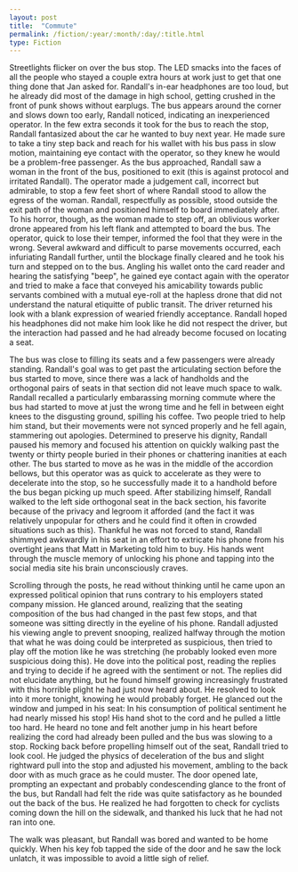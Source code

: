 ```yaml
---
layout: post
title:  "Commute"
permalink: /fiction/:year/:month/:day/:title.html
type: Fiction
---
```


Streetlights flicker on over the bus stop. The LED smacks into the faces of all the people who stayed a couple extra hours at work just to get that one thing done that Jan asked for. Randall's in-ear headphones are too loud, but he already did most of the damage in high school, getting crushed in the front of punk shows without earplugs. The bus appears around the corner and slows down too early, Randall noticed, indicating an inexperienced operator. In the few extra seconds it took for the bus to reach the stop, Randall fantasized about the car he wanted to buy next year. He made sure to take a tiny step back and reach for his wallet with his bus pass in slow motion, maintaining eye contact with the operator, so they knew he would be a problem-free passenger. As the bus approached, Randall saw a woman in the front of the bus, positioned to exit (this is against protocol and irritated Randall). The operator made a judgement call, incorrect but admirable, to stop a few feet short of where Randall stood to allow the egress of the woman. Randall, respectfully as possible, stood outside the exit path of the woman and positioned himself to board immediately after. To his horror, though, as the woman made to step off, an oblivious worker drone appeared from his left flank and attempted to board the bus. The operator, quick to lose their temper, informed the fool that they were in the wrong. Several awkward and difficult to parse movements occurred, each infuriating Randall further, until the blockage finally cleared and he took his turn and stepped on to the bus. Angling his wallet onto the card reader and hearing the satisfying "beep", he gained eye contact again with the operator and tried to make a face that conveyed his amicability towards public servants combined with a mutual eye-roll at the hapless drone that did not understand the natural etiquitte of public transit. The driver returned his look with a blank expression of wearied friendly acceptance. Randall hoped his headphones did not make him look like he did not respect the driver, but the interaction had passed and he had already become focused on locating a seat.

The bus was close to filling its seats and a few passengers were already standing. Randall's goal was to get past the articulating section before the bus started to move, since there was a lack of handholds and the orthogonal pairs of seats in that section did not leave much space to walk. Randall recalled a particularly embarassing morning commute where the bus had started to move at just the wrong time and he fell in between eight knees to the disgusting ground, spilling his coffee. Two people tried to help him stand, but their movements were not synced properly and he fell again, stammering out apologies. Determined to preserve his dignity, Randall paused his memory and focused his attention on quickly walking past the twenty or thirty people buried in their phones or chattering inanities at each other. The bus started to move as he was in the middle of the accordion bellows, but this operator was as quick to accelerate as they were to decelerate into the stop, so he successfully made it to a handhold before the bus began picking up much speed. After stabilizing himself, Randall walked to the left side orthogonal seat in the back section, his favorite because of the privacy and legroom it afforded (and the fact it was relatively unpopular for others and he could find it often in crowded situations such as this). Thankful he was not forced to stand, Randall shimmyed awkwardly in his seat in an effort to extricate his phone from his overtight jeans that Matt in Marketing told him to buy. His hands went through the muscle memory of unlocking his phone and tapping into the social media site his brain unconsciously craves.

Scrolling through the posts, he read without thinking until he came upon an expressed political opinion that runs contrary to his employers stated company mission. He glanced around, realizing that the seating composition of the bus had changed in the past few stops, and that someone was sitting directly in the eyeline of his phone. Randall adjusted his viewing angle to prevent snooping, realized halfway through the motion that what he was doing could be interpreted as suspicious, then tried to play off the motion like he was stretching (he probably looked even more suspicious doing this). He dove into the political post, reading the replies and trying to decide if he agreed with the sentiment or not. The replies did not elucidate anything, but he found himself growing increasingly frustrated with this horrible plight he had just now heard about. He resolved to look into it more tonight, knowing he would probably forget. He glanced out the window and jumped in his seat: In his consumption of political sentiment he had nearly missed his stop! His hand shot to the cord and he pulled a little too hard. He heard no tone and felt another jump in his heart before realizing the cord had already been pulled and the bus was slowing to a stop. Rocking back before propelling himself out of the seat, Randall tried to look cool. He judged the physics of deceleration of the bus and slight rightward pull into the stop and adjusted his movement, ambling to the back door with as much grace as he could muster. The door opened late, prompting an expectant and probably condescending glance to the front of the bus, but Randall had felt the ride was quite satisfactory as he bounded out the back of the bus. He realized he had forgotten to check for cyclists coming down the hill on the sidewalk, and thanked his luck that he had not ran into one.

The walk was pleasant, but Randall was bored and wanted to be home quickly. When his key fob tapped the side of the door and he saw the lock unlatch, it was impossible to avoid a little sigh of relief.